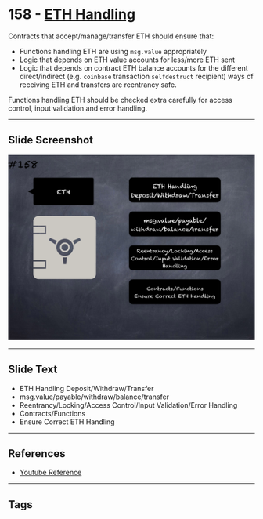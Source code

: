 # 158 - [ETH Handling](ETH%20Handling.md)
Contracts that accept/manage/transfer ETH should ensure that:

- Functions handling ETH are using `msg.value` appropriately
- Logic that depends on ETH value accounts for less/more ETH sent
- Logic that depends on contract ETH balance accounts for the different direct/indirect (e.g. `coinbase` transaction `selfdestruct` recipient) ways of receiving ETH and transfers are reentrancy safe.

Functions handling ETH should be checked extra carefully for access control, input validation and error handling.
___
## Slide Screenshot
![0158.png](../../images/5.Pitfalls%20and%20Best%20Practices%20201/158.png)
___
## Slide Text
- ETH Handling Deposit/Withdraw/Transfer
- msg.value/payable/withdraw/balance/transfer
- Reentrancy/Locking/Access Control/Input Validation/Error Handling
- Contracts/Functions
- Ensure Correct ETH Handling
___
## References
- [Youtube Reference](https://youtu.be/pXoEIjHupXk?t=1397)
___
## Tags